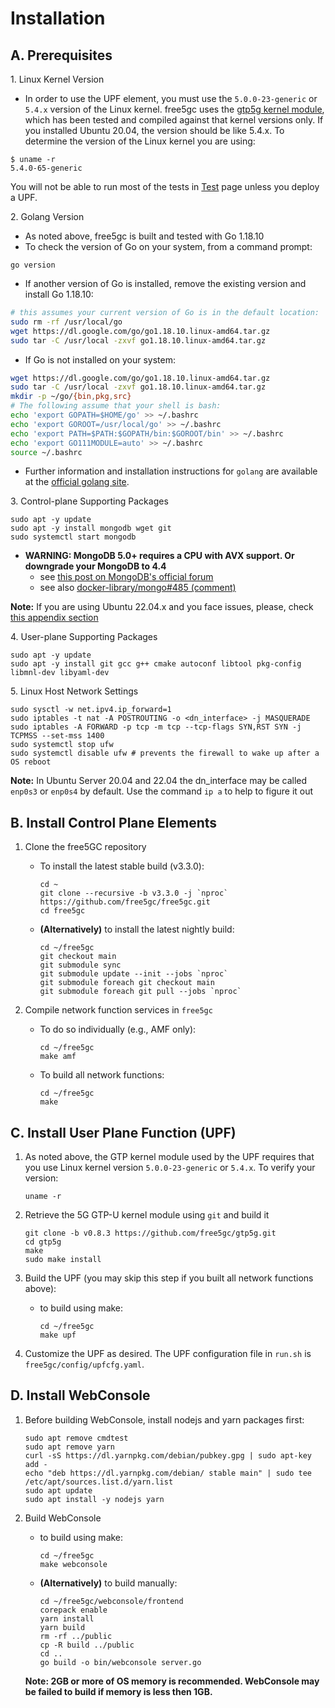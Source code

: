 <!-- Google tag (gtag.js) --> <script async src="https://www.googletagmanager.com/gtag/js?id=G-JETJ7TJ805"></script> <script> window.dataLayer = window.dataLayer || []; function gtag(){dataLayer.push(arguments);} gtag('js', new Date()); gtag('config', 'G-JETJ7TJ805'); </script>

# Installation

## A. Prerequisites

1\. Linux Kernel Version

* In order to use the UPF element, you must use the `5.0.0-23-generic` or `5.4.x` version of the Linux kernel.  free5gc uses the [gtp5g kernel module](https://github.com/free5gc/gtp5g), which has been tested and compiled against that kernel versions only. If you installed Ubuntu 20.04, the version should be like 5.4.x. To determine the version of the Linux kernel you are using:

```
$ uname -r
5.4.0-65-generic
```

You will not be able to run most of the tests in [Test](./4-test-free5gc.md) page unless you deploy a UPF.

2\. Golang Version

* As noted above, free5gc is built and tested with Go 1.18.10
* To check the version of Go on your system, from a command prompt:
```
go version
```

* If another version of Go is installed, remove the existing version and install Go 1.18.10:

```bash
# this assumes your current version of Go is in the default location:
sudo rm -rf /usr/local/go
wget https://dl.google.com/go/go1.18.10.linux-amd64.tar.gz
sudo tar -C /usr/local -zxvf go1.18.10.linux-amd64.tar.gz
```

* If Go is not installed on your system:

```bash
wget https://dl.google.com/go/go1.18.10.linux-amd64.tar.gz
sudo tar -C /usr/local -zxvf go1.18.10.linux-amd64.tar.gz
mkdir -p ~/go/{bin,pkg,src}
# The following assume that your shell is bash:
echo 'export GOPATH=$HOME/go' >> ~/.bashrc
echo 'export GOROOT=/usr/local/go' >> ~/.bashrc
echo 'export PATH=$PATH:$GOPATH/bin:$GOROOT/bin' >> ~/.bashrc
echo 'export GO111MODULE=auto' >> ~/.bashrc
source ~/.bashrc
```

* Further information and installation instructions for `golang` are available at the [official golang site](https://golang.org/doc/install).

3\. Control-plane Supporting Packages

```
sudo apt -y update
sudo apt -y install mongodb wget git
sudo systemctl start mongodb
```

* **WARNING: MongoDB 5.0+ requires a CPU with AVX support. Or downgrade your MongoDB to 4.4**
   * see [this post on MongoDB's official forum](https://www.mongodb.com/community/forums/t/mongodb-5-0-cpu-intel-g4650-compatibility/116610/2)
   * see also [docker-library/mongo#485 (comment)](https://github.com/docker-library/mongo/issues/485#issuecomment-891991814)

**Note:** If you are using Ubuntu 22.04.x and you face issues, please, check [this appendix section](./Appendix.md#appendix-g-install-mongodb-70x-on-ubuntu-server-220403)

4\. User-plane Supporting Packages

```
sudo apt -y update
sudo apt -y install git gcc g++ cmake autoconf libtool pkg-config libmnl-dev libyaml-dev
```

5\. Linux Host Network Settings

```
sudo sysctl -w net.ipv4.ip_forward=1
sudo iptables -t nat -A POSTROUTING -o <dn_interface> -j MASQUERADE
sudo iptables -A FORWARD -p tcp -m tcp --tcp-flags SYN,RST SYN -j TCPMSS --set-mss 1400
sudo systemctl stop ufw
sudo systemctl disable ufw # prevents the firewall to wake up after a OS reboot
```

**Note:** In Ubuntu Server 20.04 and 22.04 the dn_interface may be called `enp0s3` or `enp0s4` by default. Use the command `ip a` to help to figure it out

## B. Install Control Plane Elements

1. Clone the free5GC repository
    * To install the latest stable build (v3.3.0):

        ```
        cd ~
        git clone --recursive -b v3.3.0 -j `nproc` https://github.com/free5gc/free5gc.git
        cd free5gc
        ```

    * **(Alternatively)** to install the latest nightly build:

        ```
        cd ~/free5gc
        git checkout main
        git submodule sync
        git submodule update --init --jobs `nproc`
        git submodule foreach git checkout main
        git submodule foreach git pull --jobs `nproc`
        ```

2. Compile network function services in `free5gc`
    * To do so individually (e.g., AMF only):

        ```
        cd ~/free5gc
        make amf
        ```

    * To build all network functions:

        ```
        cd ~/free5gc
        make
        ```

## C. Install User Plane Function (UPF)

1. As noted above, the GTP kernel module used by the UPF requires that you use Linux kernel version `5.0.0-23-generic` or `5.4.x`.  To verify your version:

    ```
    uname -r
    ```

2. Retrieve the 5G GTP-U kernel module using `git` and build it

    ```
    git clone -b v0.8.3 https://github.com/free5gc/gtp5g.git
    cd gtp5g
    make
    sudo make install
    ```

3. Build the UPF (you may skip this step if you built all network functions above):

    * to build using make:

        ```
        cd ~/free5gc
        make upf
        ```

4. Customize the UPF as desired. The UPF configuration file in `run.sh` is `free5gc/config/upfcfg.yaml`.

## D. Install WebConsole

1. Before building WebConsole, install nodejs and yarn packages first:

    ```
    sudo apt remove cmdtest
    sudo apt remove yarn
    curl -sS https://dl.yarnpkg.com/debian/pubkey.gpg | sudo apt-key add -
    echo "deb https://dl.yarnpkg.com/debian/ stable main" | sudo tee /etc/apt/sources.list.d/yarn.list
    sudo apt update
    sudo apt install -y nodejs yarn
    ```

2. Build WebConsole

    * to build using make:

        ```
        cd ~/free5gc
        make webconsole
        ```

    * **(Alternatively)** to build manually:

        ```
        cd ~/free5gc/webconsole/frontend
        corepack enable
        yarn install
        yarn build
        rm -rf ../public
        cp -R build ../public
        cd ..
        go build -o bin/webconsole server.go
        ```

   **Note: 2GB or more of OS memory is recommended. WebConsole may be failed to build if memory is less then 1GB.**
